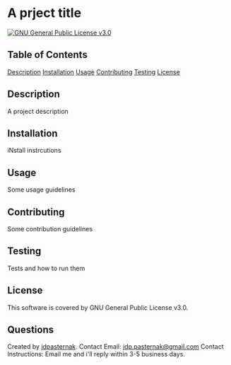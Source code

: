 # A prject title
[![GNU General Public License v3.0](https://img.shields.io/badge/license-GNU%20General%20Public%20License%20v3.0-blue.svg)](https://choosealicense.com/licenses/gpl-3.0)

## Table of Contents
[Description](#description)
[Installation](#installation)
[Usage](#usage)
[Contributing](#contributing)
[Testing](#testing)
[License](#license)

## Description

A project description

## Installation

iNstall instrcutions

## Usage

Some usage guidelines

## Contributing

Some contribution guidelines

## Testing

Tests and how to run them

## License
This software is covered by GNU General Public License v3.0.

## Questions
Created by [jdpasternak](https://github.com/jdpasternak).
Contact Email: jdp.pasternak@gmail.com
Contact Instructions: Email me and i'll reply within 3-5 business days.
